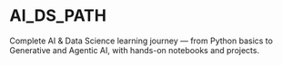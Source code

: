 # AI_DS_PATH
Complete AI &amp; Data Science learning journey — from Python basics to Generative and Agentic AI, with hands-on notebooks and projects.
